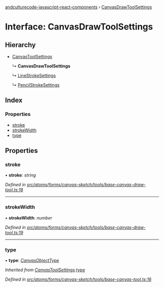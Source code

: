 [andculturecode-javascript-react-components](../README.md) › [CanvasDrawToolSettings](canvasdrawtoolsettings.md)

# Interface: CanvasDrawToolSettings

## Hierarchy

* [CanvasToolSettings](canvastoolsettings.md)

  ↳ **CanvasDrawToolSettings**

  ↳ [LineStrokeSettings](linestrokesettings.md)

  ↳ [PencilStrokeSettings](pencilstrokesettings.md)

## Index

### Properties

* [stroke](canvasdrawtoolsettings.md#stroke)
* [strokeWidth](canvasdrawtoolsettings.md#strokewidth)
* [type](canvasdrawtoolsettings.md#type)

## Properties

###  stroke

• **stroke**: *string*

*Defined in [src/atoms/forms/canvas-sketch/tools/base-canvas-draw-tool.ts:18](https://github.com/AndcultureCode/AndcultureCode.JavaScript.React.Components/blob/c9cfa12/src/atoms/forms/canvas-sketch/tools/base-canvas-draw-tool.ts#L18)*

___

###  strokeWidth

• **strokeWidth**: *number*

*Defined in [src/atoms/forms/canvas-sketch/tools/base-canvas-draw-tool.ts:19](https://github.com/AndcultureCode/AndcultureCode.JavaScript.React.Components/blob/c9cfa12/src/atoms/forms/canvas-sketch/tools/base-canvas-draw-tool.ts#L19)*

___

###  type

• **type**: *[CanvasObjectType](../enums/canvasobjecttype.md)*

*Inherited from [CanvasToolSettings](canvastoolsettings.md).[type](canvastoolsettings.md#type)*

*Defined in [src/atoms/forms/canvas-sketch/tools/base-canvas-tool.ts:16](https://github.com/AndcultureCode/AndcultureCode.JavaScript.React.Components/blob/c9cfa12/src/atoms/forms/canvas-sketch/tools/base-canvas-tool.ts#L16)*
